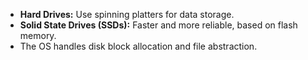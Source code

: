 - **Hard Drives:** Use spinning platters for data storage.
- **Solid State Drives (SSDs):** Faster and more reliable, based on flash memory.
- The OS handles disk block allocation and file abstraction.